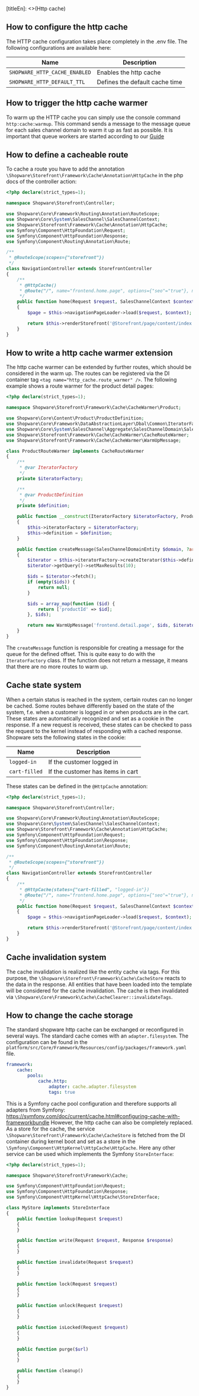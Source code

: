 [titleEn]: <>(Http cache)

## How to configure the http cache
The HTTP cache configuration takes place completely in the .env file. The following configurations are available here:

| Name                           | Description             |
| ------------------------------ | ----------------------- |
| `SHOPWARE_HTTP_CACHE_ENABLED`  | Enables the http cache  |
| `SHOPWARE_HTTP_DEFAULT_TTL`    | Defines the default cache time |

## How to trigger the http cache warmer
To warm up the HTTP cache you can simply use the console command `http:cache:warmup`. This command sends a message to the message queue for each sales channel domain to warm it up as fast as possible. It is important that queue workers are started according to our [Guide](./../1-core/00-module/message-queue.md) 

## How to define a cacheable route
To cache a route you have to add the annotation `\Shopware\Storefront\Framework\Cache\Annotation\HttpCache` in the php docs of the controller action:
```php
<?php declare(strict_types=1);

namespace Shopware\Storefront\Controller;

use Shopware\Core\Framework\Routing\Annotation\RouteScope;
use Shopware\Core\System\SalesChannel\SalesChannelContext;
use Shopware\Storefront\Framework\Cache\Annotation\HttpCache;
use Symfony\Component\HttpFoundation\Request;
use Symfony\Component\HttpFoundation\Response;
use Symfony\Component\Routing\Annotation\Route;

/**
 * @RouteScope(scopes={"storefront"})
 */
class NavigationController extends StorefrontController
{
    /**
     * @HttpCache()
     * @Route("/", name="frontend.home.page", options={"seo"="true"}, methods={"GET"})
     */
    public function home(Request $request, SalesChannelContext $context): ?Response
    {
        $page = $this->navigationPageLoader->load($request, $context);

        return $this->renderStorefront('@Storefront/page/content/index.html.twig', ['page' => $page]);
    }
}
```

## How to write a http cache warmer extension
The http cache warmer can be extended by further routes, which should be considered in the warm up. The routes can be registered via the DI container tag `<tag name="http_cache.route_warmer" />`.
The following example shows a route warmer for the product detail pages:
```php
<?php declare(strict_types=1);

namespace Shopware\Storefront\Framework\Cache\CacheWarmer\Product;

use Shopware\Core\Content\Product\ProductDefinition;
use Shopware\Core\Framework\DataAbstractionLayer\Dbal\Common\IteratorFactory;
use Shopware\Core\System\SalesChannel\Aggregate\SalesChannelDomain\SalesChannelDomainEntity;
use Shopware\Storefront\Framework\Cache\CacheWarmer\CacheRouteWarmer;
use Shopware\Storefront\Framework\Cache\CacheWarmer\WarmUpMessage;

class ProductRouteWarmer implements CacheRouteWarmer
{
    /**
     * @var IteratorFactory
     */
    private $iteratorFactory;

    /**
     * @var ProductDefinition
     */
    private $definition;

    public function __construct(IteratorFactory $iteratorFactory, ProductDefinition $definition)
    {
        $this->iteratorFactory = $iteratorFactory;
        $this->definition = $definition;
    }

    public function createMessage(SalesChannelDomainEntity $domain, ?array $offset): ?WarmUpMessage
    {
        $iterator = $this->iteratorFactory->createIterator($this->definition, $offset);
        $iterator->getQuery()->setMaxResults(10);

        $ids = $iterator->fetch();
        if (empty($ids)) {
            return null;
        }

        $ids = array_map(function ($id) {
            return ['productId' => $id];
        }, $ids);

        return new WarmUpMessage('frontend.detail.page', $ids, $iterator->getOffset());
    }
}
```

The `createMessage` function is responsible for creating a message for the queue for the defined offset. This is quite easy to do with the `IteratorFactory` class.
If the function does not return a message, it means that there are no more routes to warm up. 

## Cache state system
When a certain status is reached in the system, certain routes can no longer be cached. Some routes behave differently based on the state of the system, f.e. when a customer is logged in or when products are in the cart.
These states are automatically recognized and set as a cookie in the response. If a new request is received, these states can be checked to pass the request to the kernel instead of responding with a cached response.
Shopware sets the following states in the cookie:

| Name           | Description             |
| ---------------| ----------------------- |
| `logged-in`    | If the customer logged in |
| `cart-filled`  | If the customer has items in cart |

These states can be defined in the `@HttpCache` annotation:
```php
<?php declare(strict_types=1);

namespace Shopware\Storefront\Controller;

use Shopware\Core\Framework\Routing\Annotation\RouteScope;
use Shopware\Core\System\SalesChannel\SalesChannelContext;
use Shopware\Storefront\Framework\Cache\Annotation\HttpCache;
use Symfony\Component\HttpFoundation\Request;
use Symfony\Component\HttpFoundation\Response;
use Symfony\Component\Routing\Annotation\Route;

/**
 * @RouteScope(scopes={"storefront"})
 */
class NavigationController extends StorefrontController
{
    /**
     * @HttpCache(states={"cart-filled", "logged-in"})
     * @Route("/", name="frontend.home.page", options={"seo"="true"}, methods={"GET"})
     */
    public function home(Request $request, SalesChannelContext $context): ?Response
    {
        $page = $this->navigationPageLoader->load($request, $context);

        return $this->renderStorefront('@Storefront/page/content/index.html.twig', ['page' => $page]);
    }
}
```

## Cache invalidation system
The cache invalidation is realized like the entity cache via tags. For this purpose, the `\Shopware\Storefront\Framework\Cache\CacheStore` reacts to the data in the response.
All entities that have been loaded into the template will be considered for the cache invalidation. The cache is then invalidated via `\Shopware\Core\Framework\Cache\CacheClearer::invalidateTags`.

## How to change the cache storage
The standard shopware http cache can be exchanged or reconfigured in several ways. The standard cache comes with an `adapter.filesystem`. The configuration can be found in the `platform/src/Core/Framework/Resources/config/packages/framework.yaml` file.
```yaml
framework:
    cache:
        pools:
            cache.http:
                adapter: cache.adapter.filesystem
                tags: true
```

This is a Symfony cache pool configuration and therefore supports all adapters from Symfony: https://symfony.com/doc/current/cache.html#configuring-cache-with-frameworkbundle
However, the http cache can also be completely replaced. As a store for the cache, the service `\Shopware\Storefront\Framework\Cache\CacheStore` is fetched from the DI container during kernel boot and set as a store in the `\Symfony\Component\HttpKernel\HttpCache\HttpCache`.
Here any other service can be used which implements the Symfony `StoreInterface`:

```php
<?php declare(strict_types=1);

namespace Shopware\Storefront\Framework\Cache;

use Symfony\Component\HttpFoundation\Request;
use Symfony\Component\HttpFoundation\Response;
use Symfony\Component\HttpKernel\HttpCache\StoreInterface;

class MyStore implements StoreInterface
{
    public function lookup(Request $request)
    {
    }

    public function write(Request $request, Response $response)
    {
    }

    public function invalidate(Request $request)
    {
    }

    public function lock(Request $request)
    {
    }

    public function unlock(Request $request)
    {
    }

    public function isLocked(Request $request)
    {
    }

    public function purge($url)
    {
    }

    public function cleanup()
    {
    }
}
```